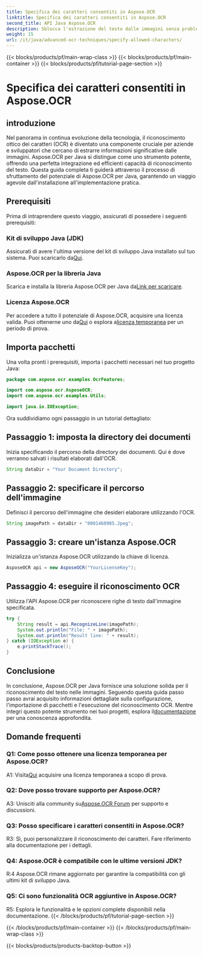 ```yaml
---
title: Specifica dei caratteri consentiti in Aspose.OCR
linktitle: Specifica dei caratteri consentiti in Aspose.OCR
second_title: API Java Aspose.OCR
description: Sblocca l'estrazione del testo dalle immagini senza problemi con Aspose.OCR per Java. Segui la nostra guida passo passo per un'integrazione efficiente.
weight: 15
url: /it/java/advanced-ocr-techniques/specify-allowed-characters/
---
```


{{< blocks/products/pf/main-wrap-class >}}
{{< blocks/products/pf/main-container >}}
{{< blocks/products/pf/tutorial-page-section >}}

# Specifica dei caratteri consentiti in Aspose.OCR

## introduzione

Nel panorama in continua evoluzione della tecnologia, il riconoscimento ottico dei caratteri (OCR) è diventato una componente cruciale per aziende e sviluppatori che cercano di estrarre informazioni significative dalle immagini. Aspose.OCR per Java si distingue come uno strumento potente, offrendo una perfetta integrazione ed efficienti capacità di riconoscimento del testo. Questa guida completa ti guiderà attraverso il processo di sfruttamento del potenziale di Aspose.OCR per Java, garantendo un viaggio agevole dall'installazione all'implementazione pratica.

## Prerequisiti

Prima di intraprendere questo viaggio, assicurati di possedere i seguenti prerequisiti:

### Kit di sviluppo Java (JDK)

 Assicurati di avere l'ultima versione del kit di sviluppo Java installato sul tuo sistema. Puoi scaricarlo da[Qui](https://www.oracle.com/java/technologies/javase-downloads.html).

### Aspose.OCR per la libreria Java

 Scarica e installa la libreria Aspose.OCR per Java da[Link per scaricare](https://releases.aspose.com/ocr/java/).

### Licenza Aspose.OCR

 Per accedere a tutto il potenziale di Aspose.OCR, acquisire una licenza valida. Puoi ottenerne uno da[Qui](https://purchase.aspose.com/buy) o esplora a[licenza temporanea](https://purchase.aspose.com/temporary-license/) per un periodo di prova.

## Importa pacchetti

Una volta pronti i prerequisiti, importa i pacchetti necessari nel tuo progetto Java:

```java
package com.aspose.ocr.examples.OcrFeatures;

import com.aspose.ocr.AsposeOCR;
import com.aspose.ocr.examples.Utils;

import java.io.IOException;
```

Ora suddividiamo ogni passaggio in un tutorial dettagliato:

## Passaggio 1: imposta la directory dei documenti

Inizia specificando il percorso della directory dei documenti. Qui è dove verranno salvati i risultati elaborati dall'OCR.

```java
String dataDir = "Your Document Directory";
```

## Passaggio 2: specificare il percorso dell'immagine

Definisci il percorso dell'immagine che desideri elaborare utilizzando l'OCR.

```java
String imagePath = dataDir + "0001460985.Jpeg";
```

## Passaggio 3: creare un'istanza Aspose.OCR

Inizializza un'istanza Aspose.OCR utilizzando la chiave di licenza.

```java
AsposeOCR api = new AsposeOCR("YourLicenseKey");
```

## Passaggio 4: eseguire il riconoscimento OCR

Utilizza l'API Aspose.OCR per riconoscere righe di testo dall'immagine specificata.

```java
try {
    String result = api.RecognizeLine(imagePath);
    System.out.println("File: " + imagePath);
    System.out.println("Result line: " + result);
} catch (IOException e) {
    e.printStackTrace();
}
```

## Conclusione

 In conclusione, Aspose.OCR per Java fornisce una soluzione solida per il riconoscimento del testo nelle immagini. Seguendo questa guida passo passo avrai acquisito informazioni dettagliate sulla configurazione, l'importazione di pacchetti e l'esecuzione del riconoscimento OCR. Mentre integri questo potente strumento nei tuoi progetti, esplora il[documentazione](https://reference.aspose.com/ocr/java/) per una conoscenza approfondita.

## Domande frequenti

### Q1: Come posso ottenere una licenza temporanea per Aspose.OCR?

 A1: Visita[Qui](https://purchase.aspose.com/temporary-license/) acquisire una licenza temporanea a scopo di prova.

### Q2: Dove posso trovare supporto per Aspose.OCR?

 A3: Unisciti alla community su[Aspose.OCR Forum](https://forum.aspose.com/c/ocr/16) per supporto e discussioni.

### Q3: Posso specificare i caratteri consentiti in Aspose.OCR?

R3: Sì, puoi personalizzare il riconoscimento dei caratteri. Fare riferimento alla documentazione per i dettagli.

### Q4: Aspose.OCR è compatibile con le ultime versioni JDK?

R:4 Aspose.OCR rimane aggiornato per garantire la compatibilità con gli ultimi kit di sviluppo Java.

### Q5: Ci sono funzionalità OCR aggiuntive in Aspose.OCR?

R5: Esplora le funzionalità e le opzioni complete disponibili nella documentazione.
{{< /blocks/products/pf/tutorial-page-section >}}

{{< /blocks/products/pf/main-container >}}
{{< /blocks/products/pf/main-wrap-class >}}

{{< blocks/products/products-backtop-button >}}
